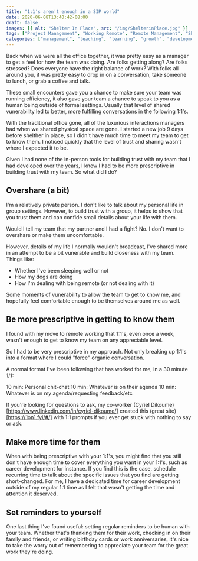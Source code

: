 ```yaml
---
title: "1:1's aren't enough in a SIP world"
date: 2020-06-08T13:40:42-08:00
draft: false
images: [{ alt: "Shelter In Place", src: "/img/ShelterinPlace.jpg" }]
tags: ["Project Management", "Working Remote", "Remote Management", "Shelter In Place"]
categories: ["management", "teaching", "learning", "growth", "development","classes","Work From Home", "WFH"]
---
```


Back when we were all the office together, it was pretty easy as a manager to get a feel for how the team was doing. Are folks getting along? Are folks stressed? Does everyone have the right balance of work? With folks all around you, it was pretty easy to drop in on a conversation, take someone to lunch, or grab a coffee and talk.

These small encounters gave you a chance to make sure your team was running efficiency, it also gave your team a chance to speak to you as a human being outside of formal settings. Usually that level of shared vunerability led to better, more fulfilling conversations in the following 1:1's.

With the traditional office gone, all of the luxurious interactions managers had when we shared physical space are gone. I started a new job 9 days before shelther in place, so I didn't have much time to meet my team to get to know them. I noticed quickly that the level of trust and sharing wasn't where I expected it to be.

Given I had none of the in-person tools for building trust with my team that I had developed over the years, I knew I had to be more prescriptive in building trust with my team. So what did I do?

## Overshare (a bit)

I'm a relatively private person. I don't like to talk about my personal life in group settings. However, to build trust with a group, it helps to show that you trust them and can confide small details about your life with them.

Would I tell my team that my partner and I had a fight? No. I don't want to overshare or make them uncomfortable.

However, details of my life I normally wouldn't broadcast, I've shared more in an attempt to be a bit vunerable and build closeness with my team. Things like:

* Whether I've been sleeping well or not
* How my dogs are doing
* How I'm dealing with being remote (or not dealing with it)

Some moments of vunerability to allow the team to get to know me, and hopefully feel comfortable enough to be themselves around me as well.

## Be more prescriptive in getting to know them

I found with my move to remote working that 1:1's, even once a week, wasn't enough to get to know my team on any appreciable level.

So I had to be very prescriptive in my approach. Not only breaking up 1:1's into a format where I could "force" organic conversation.

A normal format I've been following that has worked for me, in a 30 minute 1/1:

10 min: Personal chit-chat
10 min: Whatever is on their agenda
10 min: Whatever is on my agenda/requesting feedback/etc

If you're looking for questions to ask, my co-worker (Cyriel Dikoume)[https://www.linkedin.com/in/cyriel-dikoume/] created this (great site)[https://1on1.fyi/#/] with 1:1 prompts if you ever get stuck with nothing to say or ask.

## Make more time for them

When with being prescriptive with your 1:1's, you might find that you still don't have enough time to cover everything you want in your 1:1's, such as career development for instance. If you find this is the case, schedule recurring time to talk about the specific issues that you find are getting short-changed. For me, I have a dedicated time for career development outside of my regular 1:1 time as I felt that wasn't getting the time and attention it deserved.

## Set reminders to yourself

One last thing I've found useful: setting regular reminders to be human with your team. Whether that's thanking them for their work, checking in on their family and friends, or writing birthday cards or work anniversaries, it's nice to take the worry out of remembering to appreciate your team for the great work they're doing.
